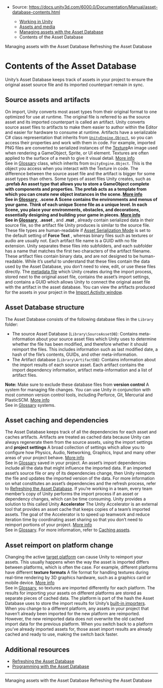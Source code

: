 * Source: https://docs.unity3d.com/6000.0/Documentation/Manual/asset-database-contents.html

  * [Working in Unity](https://docs.unity3d.com/6000.0/Documentation/Manual/working-in-unity.html)
  * [Assets and media](https://docs.unity3d.com/6000.0/Documentation/Manual/assets-and-media.html)
  * [Managing assets with the Asset Database](https://docs.unity3d.com/6000.0/Documentation/Manual/AssetDatabase.html)
  * Contents of the Asset Database


[](https://docs.unity3d.com/6000.0/Documentation/Manual/AssetDatabase.html)
Managing assets with the Asset Database
[](https://docs.unity3d.com/6000.0/Documentation/Manual/AssetDatabaseRefreshing.html)
Refreshing the Asset Database
# Contents of the Asset Database
Unity’s Asset Database keeps track of assets in your project to ensure the original asset source file and its imported counterpart remain in sync.
## Source assets and artifacts
On import, Unity converts most asset types from their original format to one optimized for use at runtime. The original file is referred to as the source asset and its imported counterpart is called an artifact. Unity converts source asset files to artifacts to make them easier to author within the Editor and easier for hardware to consume at runtime.
Artifacts have a serializable C# class representation that inherits from [`UnityEngine.Object`](https://docs.unity3d.com/6000.0/Documentation/ScriptReference/UnityEngine.Object.html), so you can access their properties and work with them in code. For example, imported PNG files are converted to serialized instances of the [Texture](https://docs.unity3d.com/6000.0/Documentation/ScriptReference/Texture.html)An image used when rendering a GameObject, Sprite, or UI element. Textures are often applied to the surface of a mesh to give it visual detail. [More info](https://docs.unity3d.com/6000.0/Documentation/Manual/class-TextureImporter.html)  
See in [Glossary](https://docs.unity3d.com/6000.0/Documentation/Manual/Glossary.html#texture) class, which inherits from `UnityEngine.Object`. This is the object you access when you interact with the Texture in code.
The difference between the source asset file and the artifact is bigger for some asset types than others. Some types of asset files Unity creates, such as **.**prefab** An asset type that allows you to store a GameObject complete with components and properties. The prefab acts as a template from which you can create new object instances in the scene. [More info](https://docs.unity3d.com/6000.0/Documentation/Manual/Prefabs.html)  
See in [Glossary](https://docs.unity3d.com/6000.0/Documentation/Manual/Glossary.html#Prefab)**, **.**scene** A Scene contains the environments and menus of your game. Think of each unique Scene file as a unique level. In each Scene, you place your environments, obstacles, and decorations, essentially designing and building your game in pieces. [More info](https://docs.unity3d.com/6000.0/Documentation/Manual/CreatingScenes.html)  
See in [Glossary](https://docs.unity3d.com/6000.0/Documentation/Manual/Glossary.html#Scene)**, **.asset** , and **.mat** , already contain serialized data in their source file, so the artifact file Unity produces is similar to the source file. These file types are human-readable if [Asset Serialization Mode](https://docs.unity3d.com/6000.0/Documentation/Manual/class-EditorManager.html) is set to the default setting of **Force Text** , whereas binary files such as textures or audio are usually not.
Each artifact file name is a GUID with no file extension. Unity separates these files into subfolders, and each subfolder has a name that matches the first two characters of the artifact filename. These artifact files contain binary data, and are not designed to be human-readable. While it’s useful to understand that these files contain the data used by the Asset Database, you don’t need to view, edit, or use these files directly.
The [metadata file](https://docs.unity3d.com/6000.0/Documentation/Manual/AssetMetadata.html) which Unity creates during the import process, stored next to the original asset file, contains the asset’s import settings, and contains a GUID which allows Unity to connect the original asset file with the artifact in the asset database.
You can view the artifacts produced for the assets in your project in the [Import Activity window](https://docs.unity3d.com/6000.0/Documentation/Manual/ImportActivityWindow.html).
## Asset Database structure
The Asset Database consists of the following database files in the `Library` folder:
  * The source Asset Database (`Library\SourceAssetDB`): Contains meta-information about your source asset files which Unity uses to determine whether the file has been modified, and therefore whether it should reimport the files. This includes information such as last modified date, a hash of the file’s contents, GUIDs, and other meta-information.
  * The Artifact database (`Library\ArtifactDB`): Contains information about the import results of each source asset. Each artifact contains the import dependency information, artifact meta-information and a list of artifact files.


**Note:** Make sure to exclude these database files from **version control** A system for managing file changes. You can use Unity in conjunction with most common version control tools, including Perforce, Git, Mercurial and PlasticSCM. [More info](https://docs.unity3d.com/6000.0/Documentation/Manual/VersionControl.html)  
See in [Glossary](https://docs.unity3d.com/6000.0/Documentation/Manual/Glossary.html#VersionControl) systems.
## Asset caching and dependencies
The Asset Database keeps track of all the dependencies for each asset and caches artifacts. Artifacts are treated as cached data because Unity can always regenerate them from the source assets, using the import settings and **project settings** A broad collection of settings which allow you to configure how Physics, Audio, Networking, Graphics, Input and many other areas of your project behave. [More info](https://docs.unity3d.com/6000.0/Documentation/Manual/comp-ManagerGroup.html)  
See in [Glossary](https://docs.unity3d.com/6000.0/Documentation/Manual/Glossary.html#ProjectSettings) saved in your project.
An asset’s import dependencies include all the data that might influence the imported data. If an imported asset’s source file or any of its dependencies change, then Unity reimports the file and updates the imported version of the data.
For more information on what constitutes an asset’s dependencies and the refresh process, refer to [Refreshing the Asset Database](https://docs.unity3d.com/6000.0/Documentation/Manual/AssetDatabaseRefreshing.html).
If you’re working in a team, every team member’s copy of Unity performs the import process if an asset or dependency changes, which can be time consuming. Unity provides a solution to this called Unity **Accelerator** The Unity Accelerator is an external tool that provides an asset cache that keeps copies of a team’s imported assets. The goal of the Accelerator is to speed up teamwork and reduce iteration time by coordinating asset sharing so that you don’t need to reimport portions of your project. [More info](https://docs.unity3d.com/6000.0/Documentation/Manual/UnityAccelerator.html)  
See in [Glossary](https://docs.unity3d.com/6000.0/Documentation/Manual/Glossary.html#Accelerator). For more information, refer to [Caching assets](https://docs.unity3d.com/6000.0/Documentation/Manual/importing-caching-assets.html).
## Asset reimport on platform change
Changing the active [target platform](https://docs.unity3d.com/6000.0/Documentation/Manual/build-profiles.html) can cause Unity to reimport your assets. This usually happens when the way the asset is imported differs between platforms, which is often the case. For example, different platforms have different **texture formats** A file format for handling textures during real-time rendering by 3D graphics hardware, such as a graphics card or mobile device. [More info](https://docs.unity3d.com/6000.0/Documentation/Manual/class-TextureImporterOverride)  
See in [Glossary](https://docs.unity3d.com/6000.0/Documentation/Manual/Glossary.html#TextureFormat), so textures are imported differently for each platform.
The results for importing your assets on different platforms are stored as separate pieces of cached data. The platform is part of the hash the Asset Database uses to store the import results for Unity’s [built-in importers](https://docs.unity3d.com/6000.0/Documentation/Manual/BuiltInImporters).
When you change to a different platform, any assets in your project that haven’t already been imported for the new platform are reimported. However, the new reimported data does not overwrite the old cached import data for the previous platform. When you switch back to a platform you’ve already imported assets for, those asset import results are already cached and ready to use, making the switch back faster.
## Additional resources
  * [Refreshing the Asset Database](https://docs.unity3d.com/6000.0/Documentation/Manual/AssetDatabaseRefreshing.html)
  * [Programming with the Asset Database](https://docs.unity3d.com/6000.0/Documentation/Manual/AssetDatabaseCustomizingWorkflow.html)


* * *
[](https://docs.unity3d.com/6000.0/Documentation/Manual/AssetDatabase.html)
Managing assets with the Asset Database
[](https://docs.unity3d.com/6000.0/Documentation/Manual/AssetDatabaseRefreshing.html)
Refreshing the Asset Database
